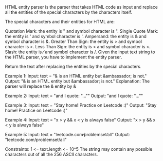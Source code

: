 HTML entity parser is the parser that takes HTML code as input and replace all the entities of the special characters by the characters itself.

The special characters and their entities for HTML are:

Quotation Mark: the entity is &quot; and symbol character is ".
Single Quote Mark: the entity is &apos; and symbol character is '.
Ampersand: the entity is &amp; and symbol character is &.
Greater Than Sign: the entity is &gt; and symbol character is >.
Less Than Sign: the entity is &lt; and symbol character is <.
Slash: the entity is &frasl; and symbol character is /.
Given the input text string to the HTML parser, you have to implement the entity parser.

Return the text after replacing the entities by the special characters.
 

Example 1:
Input: text = "&amp; is an HTML entity but &ambassador; is not."
Output: "& is an HTML entity but &ambassador; is not."
Explanation: The parser will replace the &amp; entity by &

Example 2:
Input: text = "and I quote: &quot;...&quot;"
Output: "and I quote: \"...\""

Example 3:
Input: text = "Stay home! Practice on Leetcode :)"
Output: "Stay home! Practice on Leetcode :)"

Example 4:
Input: text = "x &gt; y &amp;&amp; x &lt; y is always false"
Output: "x > y && x < y is always false"

Example 5:
Input: text = "leetcode.com&frasl;problemset&frasl;all"
Output: "leetcode.com/problemset/all"
 
Constraints:
1 <= text.length <= 10^5
The string may contain any possible characters out of all the 256 ASCII characters.